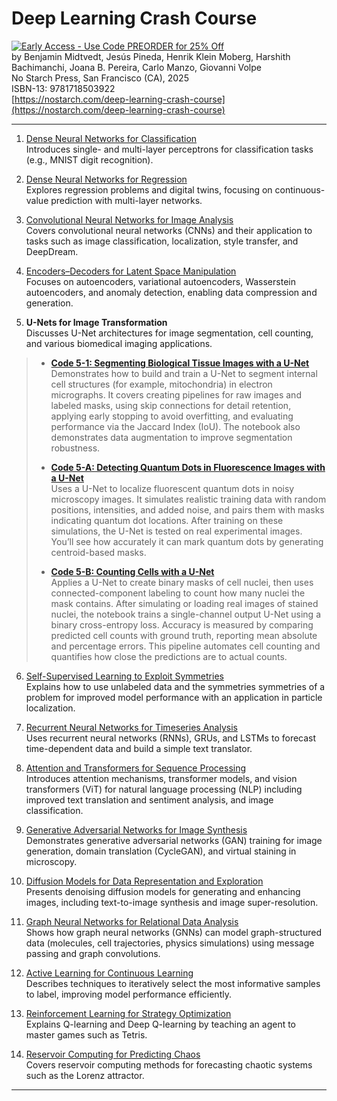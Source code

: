 # Deep Learning Crash Course

[![Early Access - Use Code PREORDER for 25% Off](https://img.shields.io/badge/Early%20Access%20Now%20Available-Use%20Code%20PREORDER%20for%2025%25%20Off-orange)](https://nostarch.com/deep-learning-crash-course)  
by Benjamin Midtvedt, Jesús Pineda, Henrik Klein Moberg, Harshith Bachimanchi, Joana B. Pereira, Carlo Manzo, Giovanni Volpe  
No Starch Press, San Francisco (CA), 2025  
ISBN-13: 9781718503922  
[https://nostarch.com/deep-learning-crash-course](https://nostarch.com/deep-learning-crash-course)

---

1. [Dense Neural Networks for Classification](https://github.com/DeepTrackAI/DeepLearningCrashCourse/tree/main/Ch01_DNN_classification)  
   Introduces single- and multi-layer perceptrons for classification tasks (e.g., MNIST digit recognition).

2. [Dense Neural Networks for Regression](https://github.com/DeepTrackAI/DeepLearningCrashCourse/tree/main/Ch02_DNN_regression)  
   Explores regression problems and digital twins, focusing on continuous-value prediction with multi-layer networks.

3. [Convolutional Neural Networks for Image Analysis](https://github.com/DeepTrackAI/DeepLearningCrashCourse/tree/main/Ch03_CNN)  
   Covers convolutional neural networks (CNNs) and their application to tasks such as image classification, localization, style transfer, and DeepDream.

4. [Encoders–Decoders for Latent Space Manipulation](https://github.com/DeepTrackAI/DeepLearningCrashCourse/tree/main/Ch04_AE)  
   Focuses on autoencoders, variational autoencoders, Wasserstein autoencoders, and anomaly detection, enabling data compression and generation.

5. **U-Nets for Image Transformation**  
   Discusses U-Net architectures for image segmentation, cell counting, and various biomedical imaging applications.

>   - [**Code 5-1: Segmenting Biological Tissue Images with a U-Net**]()  
>     Demonstrates how to build and train a U-Net to segment internal cell structures (for example, mitochondria) in electron micrographs. It covers creating pipelines for raw images and labeled masks, using skip connections for detail retention, applying early stopping to avoid overfitting, and evaluating performance via the Jaccard Index (IoU). The notebook also demonstrates data augmentation to improve segmentation robustness.
>
>   - [**Code 5-A: Detecting Quantum Dots in Fluorescence Images with a U-Net**]()  
>     Uses a U-Net to localize fluorescent quantum dots in noisy microscopy images. It simulates realistic training data with random positions, intensities, and added noise, and pairs them with masks indicating quantum dot locations. After training on these simulations, the U-Net is tested on real experimental images. You’ll see how accurately it can mark quantum dots by generating centroid-based masks.
>
>   - [**Code 5-B: Counting Cells with a U-Net**]()  
>     Applies a U-Net to create binary masks of cell nuclei, then uses connected-component labeling to count how many nuclei the mask contains. After simulating or loading real images of stained nuclei, the notebook trains a single-channel output U-Net using a binary cross-entropy loss. Accuracy is measured by comparing predicted cell counts with ground truth, reporting mean absolute and percentage errors. This pipeline automates cell counting and quantifies how close the predictions are to actual counts.

6. [Self-Supervised Learning to Exploit Symmetries](https://github.com/DeepTrackAI/DeepLearningCrashCourse/tree/main/Ch06_SelfSupervised)  
   Explains how to use unlabeled data and the symmetries symmetries of a problem for improved model performance with an application in particle localization.

7. [Recurrent Neural Networks for Timeseries Analysis](https://github.com/DeepTrackAI/DeepLearningCrashCourse/tree/main/Ch07_RNN)  
   Uses recurrent neural networks (RNNs), GRUs, and LSTMs to forecast time-dependent data and build a simple text translator.

8. [Attention and Transformers for Sequence Processing](https://github.com/DeepTrackAI/DeepLearningCrashCourse/tree/main/Ch08_Attention)  
   Introduces attention mechanisms, transformer models, and vision transformers (ViT) for natural language processing (NLP) including improved text translation and sentiment analysis, and image classification.

9. [Generative Adversarial Networks for Image Synthesis](https://github.com/DeepTrackAI/DeepLearningCrashCourse/tree/main/Ch09_GAN)  
   Demonstrates generative adversarial networks (GAN) training for image generation, domain translation (CycleGAN), and virtual staining in microscopy.

10. [Diffusion Models for Data Representation and Exploration](https://github.com/DeepTrackAI/DeepLearningCrashCourse/tree/main/Ch10_Diffusion)  
    Presents denoising diffusion models for generating and enhancing images, including text-to-image synthesis and image super-resolution.

11. [Graph Neural Networks for Relational Data Analysis](https://github.com/DeepTrackAI/DeepLearningCrashCourse/tree/main/Ch11_GNN)  
    Shows how graph neural networks (GNNs) can model graph-structured data (molecules, cell trajectories, physics simulations) using message passing and graph convolutions.

12. [Active Learning for Continuous Learning](https://github.com/DeepTrackAI/DeepLearningCrashCourse/tree/main/Ch12_AL)  
    Describes techniques to iteratively select the most informative samples to label, improving model performance efficiently.

13. [Reinforcement Learning for Strategy Optimization](https://github.com/DeepTrackAI/DeepLearningCrashCourse/tree/main/Ch13_RL)  
    Explains Q-learning and Deep Q-learning by teaching an agent to master games such as Tetris.

14. [Reservoir Computing for Predicting Chaos](https://github.com/DeepTrackAI/DeepLearningCrashCourse/tree/main/Ch14_RC)  
    Covers reservoir computing methods for forecasting chaotic systems such as the Lorenz attractor.

---

